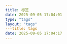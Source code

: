 ```yaml
---
title: 标签
date: 2025-09-05 17:04:01
type: "tags"
layout: "tags"
---title: tags
date: 2025-09-05 17:04:17
---
```

